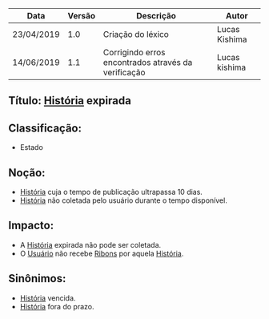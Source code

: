 | Data | Versão | Descrição | Autor |
|---|---|---|---|
| 23/04/2019 | 1.0 | Criação do léxico  | Lucas Kishima |
| 14/06/2019 | 1.1 | Corrigindo erros encontrados através da verificação  | Lucas kishima |

## Título: [História](https://github.com/requisitos-2019-1/Ribon/blob/master/Modelagem%20de%20Requisitos/Lexicos/LX014_Historia.md) expirada

## Classificação:

- Estado

## Noção:

- [História](https://github.com/requisitos-2019-1/Ribon/blob/master/Modelagem%20de%20Requisitos/Lexicos/LX014_Historia.md) cuja o tempo de publicação ultrapassa 10 dias.
- [História](https://github.com/requisitos-2019-1/Ribon/blob/master/Modelagem%20de%20Requisitos/Lexicos/LX014_Historia.md) não coletada pelo usuário durante o tempo disponível.

## Impacto:

- A [História](https://github.com/requisitos-2019-1/Ribon/blob/master/Modelagem%20de%20Requisitos/Lexicos/LX014_Historia.md) expirada não pode ser coletada.
- O [Usuário](https://github.com/requisitos-2019-1/Ribon/blob/master/Modelagem%20de%20Requisitos/Lexicos/LX031_Usuário.md) não recebe [Ribons](https://github.com/requisitos-2019-1/Ribon/blob/master/Modelagem%20de%20Requisitos/Lexicos/LX026_Ribon.md) por aquela [História](https://github.com/requisitos-2019-1/Ribon/blob/master/Modelagem%20de%20Requisitos/Lexicos/LX014_Historia.md).

## Sinônimos:

- [História](https://github.com/requisitos-2019-1/Ribon/blob/master/Modelagem%20de%20Requisitos/Lexicos/LX014_Historia.md) vencida.
- [História](https://github.com/requisitos-2019-1/Ribon/blob/master/Modelagem%20de%20Requisitos/Lexicos/LX014_Historia.md) fora do prazo.
